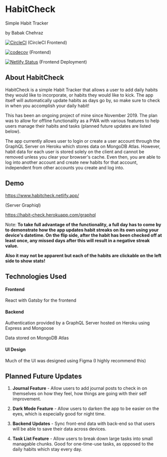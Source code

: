 # HabitCheck
Simple Habit Tracker

by Babak Chehraz

[![CircleCI](https://circleci.com/gh/bchehraz/HabitCheck/tree/master.svg?style=svg)](https://circleci.com/gh/bchehraz/HabitCheck/tree/master) (CircleCI Frontend)

[![codecov](https://codecov.io/gh/bchehraz/HabitCheck/branch/master/graph/badge.svg?token=E4fl4A6gli)](https://codecov.io/gh/bchehraz/HabitCheck) (Frontend)

[![Netlify Status](https://api.netlify.com/api/v1/badges/c3b3fe58-a438-43e5-8c4e-f59d58ad74e7/deploy-status)](https://app.netlify.com/sites/habitcheck/deploys) (Frontend Deployment)

## About HabitCheck

HabitCheck is a simple Habit Tracker that allows a user to add daily habits they would like to incorporate, or habits they would like to kick. The app itself will automatically update habits as days go by, so make sure to check in when you accomplish your daily habit!

This has been an ongoing project of mine since November 2019. The plan was to allow for offline functionality as a PWA with various features to help users manage their habits and tasks (planned future updates are listed below). 

The app currently allows user to login or create a user account through the GraphQL Server on Heroku which stores data on MongoDB Atlas. However, habit data for each user is stored solely on the client and cannot be removed unless you clear your browser's cache. Even then, you are able to log into another account and create new habits for that account, independent from other accounts you create and log into.

## Demo

https://www.habitcheck.netlify.app/

(Server Graphiql) 

https://habit-check.herokuapp.com/graphql

Note: **To take full advantage of the functionality, a full day has to come by to demonstrate how the app updates habit streaks on its own using your device's datetime. On the flip side, after the habit has been checked off at least once, any missed days after this will result in a negative streak value.**

**Also it may not be apparent but each of the habits are clickable on the left side to show stats!**

## Technologies Used

#### Frontend

React with Gatsby for the frontend

#### Backend

Authentication provided by a GraphQL Server hosted on Heroku using Express and Mongoose

Data stored on MongoDB Atlas

#### UI Design

Much of the UI was designed using Figma (I highly recommend this)

## Planned Future Updates

1. **Journal Feature** - Allow users to add journal posts to check in on themselves on how they feel, how things are going with their self improvement.

2. **Dark Mode Feature** - Allow users to darken the app to be easier on the eyes, which is especially good for night time.

3. **Backend Updates** - Sync front-end data with back-end so that users will be able to save their data across devices.

4. **Task List Feature** - Allow users to break down large tasks into small managable chunks. Good for one-time-use tasks, as opposed to the daily habits which stay every day.

